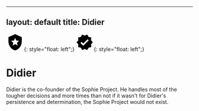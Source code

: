  ---
layout: default
title: Didier
--- 
![Admin](/assets/admin.svg){: style="float: left";} ![Verified](/assets/verified.svg){: style="float: left";}
# Didier
Didier is the co-founder of the Sophie Project. He handles most of the tougher decisions and more times than not if it wasn't for Didier's persistence and determination, the Sophie Project would not exist.